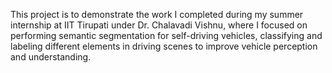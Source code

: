 This project is to demonstrate the work I completed during my summer internship at IIT Tirupati under Dr. Chalavadi Vishnu, where I focused on performing semantic segmentation for self-driving vehicles, classifying and labeling different elements in driving scenes to improve vehicle perception and understanding.
